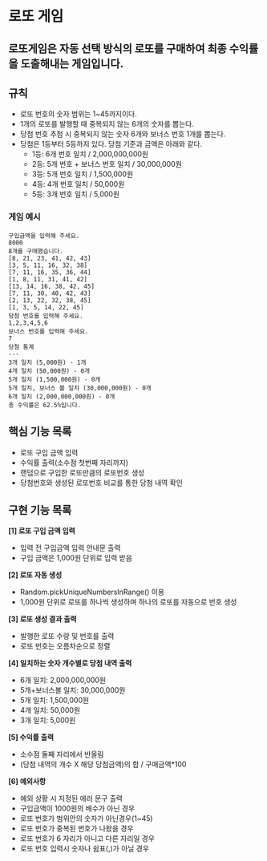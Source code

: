 # 로또 게임

## 로또게임은 **자동 선택 방식의 로또를 구매하여 최종 수익률을 도출해내는 게임**입니다.

## 규칙

- 로또 번호의 숫자 범위는 1~45까지이다.
- 1개의 로또를 발행할 때 중복되지 않는 6개의 숫자를 뽑는다.
- 당첨 번호 추첨 시 중복되지 않는 숫자 6개와 보너스 번호 1개를 뽑는다.
- 당첨은 1등부터 5등까지 있다. 당첨 기준과 금액은 아래와 같다.
  - 1등: 6개 번호 일치 / 2,000,000,000원
  - 2등: 5개 번호 + 보너스 번호 일치 / 30,000,000원
  - 3등: 5개 번호 일치 / 1,500,000원
  - 4등: 4개 번호 일치 / 50,000원
  - 5등: 3개 번호 일치 / 5,000원

### **게임 예시**

```
구입금액을 입력해 주세요.
8000
8개를 구매했습니다.
[8, 21, 23, 41, 42, 43]
[3, 5, 11, 16, 32, 38]
[7, 11, 16, 35, 36, 44]
[1, 8, 11, 31, 41, 42]
[13, 14, 16, 38, 42, 45]
[7, 11, 30, 40, 42, 43]
[2, 13, 22, 32, 38, 45]
[1, 3, 5, 14, 22, 45]
당첨 번호를 입력해 주세요.
1,2,3,4,5,6
보너스 번호를 입력해 주세요.
7
당첨 통계
---
3개 일치 (5,000원) - 1개
4개 일치 (50,000원) - 0개
5개 일치 (1,500,000원) - 0개
5개 일치, 보너스 볼 일치 (30,000,000원) - 0개
6개 일치 (2,000,000,000원) - 0개
총 수익률은 62.5%입니다.
```

## 핵심 기능 목록

- 로또 구입 금액 입력
- 수익률 출력(소수점 첫번째 자리까지)
- 랜덤으로 구입한 로또만큼의 로또번호 생성
- 당첨번호와 생성된 로또번호 비교를 통한 당첨 내역 확인

## 구현 기능 목록

**[1] 로또 구입 금액 입력**

- 입력 전 구입금액 입력 안내문 출력
- 구입 금액은 1,000원 단위로 입력 받음

**[2] 로또 자동 생성**

- Random.pickUniqueNumbersInRange() 이용
- 1,000원 단위로 로또를 하나씩 생성하며 하나의 로또를 자동으로 번호 생성

**[3] 로또 생성 결과 출력**

- 발행한 로또 수량 및 번호를 출력
- 로또 번호는 오름차순으로 정렬

**[4] 일치하는 숫자 개수별로 당첨 내역 출력**

- 6개 일치: 2,000,000,000원
- 5개+보너스볼 일치: 30,000,000원
- 5개 일치: 1,500,000원
- 4개 일치: 50,000원
- 3개 일치: 5,000원

**[5] 수익률 출력**

- 소수점 둘째 자리에서 반올림
- (당첨 내역의 개수 X 해당 당첨금액)의 합 / 구매금액\*100

**[6] 예외사항**

- 예외 상황 시 지정된 에러 문구 출력
- 구입금액이 1000원의 배수가 아닌 경우
- 로또 번호가 범위안의 숫자가 아닌경우(1~45)
- 로또 번호가 중복된 번호가 나왔을 경우
- 로또 번호가 6 자리가 아니고 다른 자리일 경우
- 로또 번호 입력시 숫자나 쉼표(,)가 아닐 경우
